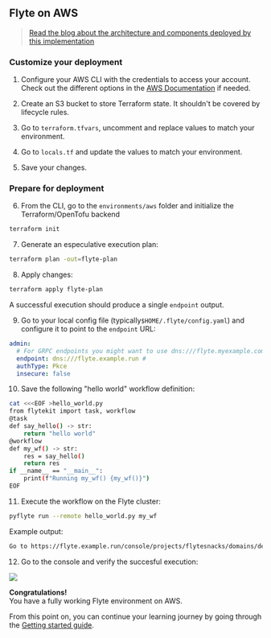 ## Flyte on AWS

> [Read the blog about the architecture and components deployed by this implementation](https://flyte.org/blog/speed-up-time-to-production-with-flyte-on-eks-from-automation-to-multicloud)

### Customize your deployment
1. Configure your AWS CLI with the credentials to access your account. Check out the different options in the [AWS Documentation](https://docs.aws.amazon.com/cli/latest/userguide/getting-started-quickstart.html) if needed.

2. Create an S3 bucket to store Terraform state. It shouldn't be covered by lifecycle rules.
3. Go to  `terraform.tfvars`, uncomment and replace values to match your environment.
3. Go to `locals.tf` and update the values to match your environment.
4. Save your changes.

### Prepare for deployment
6. From the CLI, go to the `environments/aws` folder and initialize the Terraform/OpenTofu backend

```bash
terraform init
```

7. Generate an especulative execution plan:

```bash
terraform plan -out=flyte-plan
```
8. Apply changes:

```bash
terraform apply flyte-plan
```
A successful execution should produce a single `endpoint` output.

9. Go to your local config file (typically`$HOME/.flyte/config.yaml`) and configure it to point to the `endpoint` URL:

```yaml
admin:
  # For GRPC endpoints you might want to use dns:///flyte.myexample.com
  endpoint: dns:///flyte.example.run #
  authType: Pkce
  insecure: false
```
10. Save the following "hello world" workflow definition:

```bash
cat <<<EOF >hello_world.py
from flytekit import task, workflow
@task
def say_hello() -> str:
    return "hello world"
@workflow
def my_wf() -> str:
    res = say_hello()
    return res
if __name__ == "__main__":
    print(f"Running my_wf() {my_wf()}")
EOF
```
11. Execute the workflow on the Flyte cluster:
```bash
pyflyte run --remote hello_world.py my_wf
```
Example output:
```bash
Go to https://flyte.example.run/console/projects/flytesnacks/domains/development/executions/f4b064c7341014ded929 to see execution in the console.
```
12. Go to the console and verify the succesful execution:

![](https://raw.githubusercontent.com/flyteorg/static-resources/main/common/tf-succesful-execution-01.png)  

**Congratulations!**  
You have a fully working Flyte environment on AWS.

From this point on, you can continue your learning journey by going through the [Getting started guide](https://docs.flyte.org/en/latest/user_guide/getting_started_with_workflow_development/index.html).

